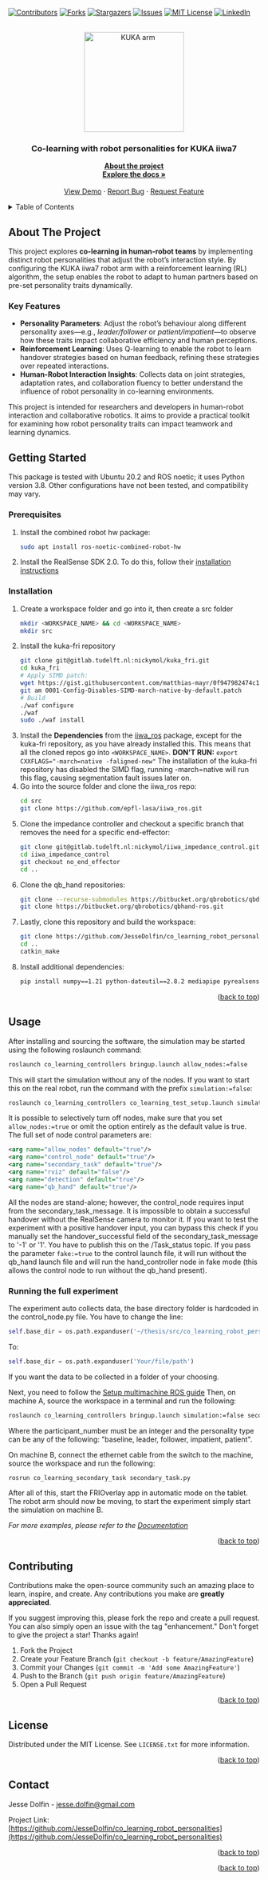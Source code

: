 <!-- Improved compatibility of back to top link: See: https://github.com/othneildrew/Best-README-Template/pull/73 -->
<a name="readme-top"></a>
<!--
*** Thanks for checking out the Best-README-Template. If you have a suggestion
*** that would make this better, please fork the repo and create a pull request
*** or simply open an issue with the tag "enhancement".
*** Don't forget to give the project a star!
*** Thanks again! Now go create something AMAZING! :D
-->

<!-- PROJECT SHIELDS -->
<!--
*** I'm using markdown "reference style" links for readability.
*** Reference links are enclosed in brackets [ ] instead of parentheses ( ).
*** See the bottom of this document for the declaration of the reference variables
*** for contributors-url, forks-url, etc. This is an optional, concise syntax you may use.
*** https://www.markdownguide.org/basic-syntax/#reference-style-links
-->
[![Contributors][contributors-shield]][contributors-url]
[![Forks][forks-shield]][forks-url]
[![Stargazers][stars-shield]][stars-url]
[![Issues][issues-shield]][issues-url]
[![MIT License][license-shield]][license-url]
[![LinkedIn][linkedin-shield]][linkedin-url]

<!-- PROJECT LOGO -->
<br />
<div align="center">
  <img src="https://www.kuka.com/-/media/kuka-corporate/images/products/robots/cta-images/lbr-iiwa.png?rev=-1&w=767&hash=78E7DD844A27074AFD67AEF17C72078A" alt="KUKA arm" width="200"/>

<h3 align="center">Co-learning with robot personalities for KUKA iiwa7</h3>

  <p align="center">
    <a href="https://github.com/JesseDolfin/co_learning_robot_personalities/blob/master/README.md"><strong>About the project</strong></a>
    <br />
    <a href="https://github.com/JesseDolfin/co_learning_robot_personalities/blob/master/documents/Thesis-placeholder.pdf"><strong>Explore the docs »</strong></a>
    <br />
    <br />
    <a href="https://github.com/JesseDolfin/co_learning_robot_personalities">View Demo</a>
    ·
    <a href="https://github.com/JesseDolfin/co_learning_robot_personalities/issues">Report Bug</a>
    ·
    <a href="https://github.com/JesseDolfin/co_learning_robot_personalities/issues">Request Feature</a>
  </p>
</div>

<!-- TABLE OF CONTENTS -->
<details>
  <summary>Table of Contents</summary>
  <ol>
    <li><a href="#about-the-project">About The Project</a></li>
    <li>
      <a href="#getting-started">Getting Started</a>
      <ul>
        <li><a href="#prerequisites">Prerequisites</a></li>
        <li><a href="#installation">Installation</a></li>
      </ul>
    </li>
    <li><a href="#usage">Usage</a></li>
    <li><a href="#contributing">Contributing</a></li>
    <li><a href="#license">License</a></li>
    <li><a href="#contact">Contact</a></li>
  </ol>
</details>

<!-- ABOUT THE PROJECT -->
## About The Project

This project explores **co-learning in human-robot teams** by implementing distinct robot personalities that adjust the robot’s interaction style. By configuring the KUKA iiwa7 robot arm with a reinforcement learning (RL) algorithm, the setup enables the robot to adapt to human partners based on pre-set personality traits dynamically.

### Key Features

- **Personality Parameters**: Adjust the robot’s behaviour along different personality axes—e.g., *leader/follower* or *patient/impatient*—to observe how these traits impact collaborative efficiency and human perceptions.
- **Reinforcement Learning**: Uses Q-learning to enable the robot to learn handover strategies based on human feedback, refining these strategies over repeated interactions.
- **Human-Robot Interaction Insights**: Collects data on joint strategies, adaptation rates, and collaboration fluency to better understand the influence of robot personality in co-learning environments.

This project is intended for researchers and developers in human-robot interaction and collaborative robotics. It aims to provide a practical toolkit for examining how robot personality traits can impact teamwork and learning dynamics.


<!-- GETTING STARTED -->
## Getting Started
This package is tested with Ubuntu 20.2 and ROS noetic; it uses Python version 3.8. Other configurations have not been tested, and compatibility may vary.

### Prerequisites
1. Install the combined robot hw package:
   ```sh
   sudo apt install ros-noetic-combined-robot-hw
   ```
2. Install the RealSense SDK 2.0. To do this, follow their [installation instructions](https://dev.intelrealsense.com/docs/compiling-librealsense-for-linux-ubuntu-guide)


### Installation
1. Create a workspace folder and go into it, then create a src folder
   ```sh
   mkdir <WORKSPACE_NAME> && cd <WORKSPACE_NAME>
   mkdir src
   ```
2. Install the kuka-fri repository
   ```sh
   git clone git@gitlab.tudelft.nl:nickymol/kuka_fri.git
   cd kuka_fri
   # Apply SIMD patch:
   wget https://gist.githubusercontent.com/matthias-mayr/0f947982474c1865aab825bd084e7a92/raw/244f1193bd30051ae625c8f29ed241855a59ee38/0001-Config-Disables-SIMD-march-native-by-default.patch
   git am 0001-Config-Disables-SIMD-march-native-by-default.patch
   # Build
   ./waf configure
   ./waf
   sudo ./waf install
   ```
3. Install the **Dependencies** from the [iiwa_ros](https://github.com/epfl-lasa/iiwa_ros) package, except for the kuka-fri repository, as you have already installed this. This means that all the cloned repos go into ```<WORKSPACE_NAME>```. **DON'T RUN:** ```export CXXFLAGS="-march=native -faligned-new"``` The installation of the kuka-fri repository has disabled the SIMD flag, running -march=native will run this flag, causing segmentation fault issues later on.
4. Go into the source folder and clone the iiwa_ros repo:
   ```sh
   cd src
   git clone https://github.com/epfl-lasa/iiwa_ros.git
   ```
5. Clone the impedance controller and checkout a specific branch that removes the need for a specific end-effector:
   ```sh
   git clone git@gitlab.tudelft.nl:nickymol/iiwa_impedance_control.git
   cd iiwa_impedance_control
   git checkout no_end_effector
   cd ..
   ```
6. Clone the qb_hand repositories:
   ```sh
   git clone --recurse-submodules https://bitbucket.org/qbrobotics/qbdevice-ros.git
   git clone https://bitbucket.org/qbrobotics/qbhand-ros.git
   ```
7. Lastly, clone this repository and build the workspace:
   ```sh
   git clone https://github.com/JesseDolfin/co_learning_robot_personalities.git
   cd ..
   catkin_make
   ```
8. Install additional dependencies:
   ```sh
   pip install numpy==1.21 python-dateutil==2.8.2 mediapipe pyrealsense2 ultralytics gymnasium pygame pyserial
   ```

<p align="right">(<a href="#readme-top">back to top</a>)</p>

<!-- USAGE EXAMPLES -->
## Usage
After installing and sourcing the software, the simulation may be started using the following roslaunch command:
```sh
roslaunch co_learning_controllers bringup.launch allow_nodes:=false
```
This will start the simulation without any of the nodes.
If you want to start this on the real robot, run the command with the prefix `simulation:=false`:
```sh
roslaunch co_learning_controllers co_learning_test_setup.launch simulation:=false
```
It is possible to selectively turn off nodes, make sure that you set ```allow_nodes:=true``` or omit the option entirely as the default value is true. The full set of node control parameters are:
```xml
<arg name="allow_nodes" default="true"/>
<arg name="control_node" default="true"/>
<arg name="secondary_task" default="true"/>
<arg name="rviz" default="false"/>
<arg name="detection" default="true"/>
<arg name="qb_hand" default="true"/>
```
All the nodes are stand-alone; however, the control_node requires input from the secondary_task_message. It is impossible to obtain a successful handover without the RealSense camera to monitor it. If you want to test the experiment with a positive handover input, you can bypass this check if you manually set the handover_successful field of the secondary_task_message to '-1' or '1'. You have to publish this on the /Task_status topic. If you pass the parameter ``fake:=true`` to the control launch file, it will run without the qb_hand launch file and will run the hand_controller node in fake mode (this allows the control node to run without the qb_hand present). 

### Running the full experiment
The experiment auto collects data, the base directory folder is hardcoded in the control_node.py file. You have to change the line:
```py
self.base_dir = os.path.expanduser('~/thesis/src/co_learning_robot_personalities/data_collection')
```
To:
```py
self.base_dir = os.path.expanduser('Your/file/path')
```
If you want the data to be collected in a folder of your choosing.

Next, you need to follow the [Setup multimachine ROS guide](setup_multimachine_ros.md) 
Then, on machine A, source the workspace in a terminal and run the following:
```sh
roslaunch co_learning_controllers bringup.launch simulation:=false secondary_task:=false participant_number:=<x> personality_type:=<y>
```
Where the participant_number must be an integer and the personality type can be any of the following: "baseline, leader, follower, impatient, patient".

On machine B, connect the ethernet cable from the switch to the machine, source the workspace and run the following:
```sh
rosrun co_learning_secondary_task secondary_task.py 
```
After all of this, start the FRIOverlay app in automatic mode on the tablet.  
The robot arm should now be moving, to start the experiment simply start the simulation on machine B.

_For more examples, please refer to the [Documentation](https://github.com/JesseDolfin/co_learning_robot_personalities/blob/master/documents)_

<p align="right">(<a href="#readme-top">back to top</a>)</p>


<!-- CONTRIBUTING -->
## Contributing
Contributions make the open-source community such an amazing place to learn, inspire, and create. Any contributions you make are **greatly appreciated**.

If you suggest improving this, please fork the repo and create a pull request. You can also simply open an issue with the tag "enhancement."
Don't forget to give the project a star! Thanks again!

1. Fork the Project
2. Create your Feature Branch (`git checkout -b feature/AmazingFeature`)
3. Commit your Changes (`git commit -m 'Add some AmazingFeature'`)
4. Push to the Branch (`git push origin feature/AmazingFeature`)
5. Open a Pull Request

<p align="right">(<a href="#readme-top">back to top</a>)</p>



<!-- LICENSE -->
## License
Distributed under the MIT License. See `LICENSE.txt` for more information.

<p align="right">(<a href="#readme-top">back to top</a>)</p>



<!-- CONTACT -->
## Contact
Jesse Dolfin - jesse.dolfin@gmail.com

Project Link: [https://github.com/JesseDolfin/co_learning_robot_personalities](https://github.com/JesseDolfin/co_learning_robot_personalities)

<p align="right">(<a href="#readme-top">back to top</a>)</p>

<p align="right">(<a href="#readme-top">back to top</a>)</p>



<!-- MARKDOWN LINKS & IMAGES -->
<!-- https://www.markdownguide.org/basic-syntax/#reference-style-links -->
[contributors-shield]: https://img.shields.io/github/contributors/JesseDolfin/co_learning_robot_personalities.svg?style=for-the-badge
[contributors-url]: https://github.com/JesseDolfin/co_learning_robot_personalities/graphs/contributors
[forks-shield]: https://img.shields.io/github/forks/JesseDolfin/co_learning_robot_personalities.svg?style=for-the-badge
[forks-url]: https://github.com/JesseDolfin/co_learning_robot_personalities/network/members
[stars-shield]: https://img.shields.io/github/stars/JesseDolfin/co_learning_robot_personalities.svg?style=for-the-badge
[stars-url]: https://github.com/JesseDolfin/co_learning_robot_personalities/stargazers
[issues-shield]: https://img.shields.io/github/issues/JesseDolfin/co_learning_robot_personalities.svg?style=for-the-badge
[issues-url]: https://github.com/JesseDolfin/co_learning_robot_personalities/issues
[license-shield]: https://img.shields.io/github/license/JesseDolfin/co_learning_robot_personalities.svg?style=for-the-badge
[license-url]: https://github.com/JesseDolfin/co_learning_robot_personalities/blob/master/LICENSE.txt
[linkedin-shield]: https://img.shields.io/badge/-LinkedIn-black.svg?style=for-the-badge&logo=linkedin&colorB=555
[linkedin-url]: https://linkedin.com/in/Jesse-Dolfin
[product-screenshot]: https://preview.free3d.com/img/2015/06/2205987029685109856/qyz27g5f.jpg
[Python.py]: https://upload.wikimedia.org/wikipedia/commons/thumb/c/c3/Python-logo-notext.svg/1869px-Python-logo-notext.svg.png
[Python-url]: https://www.python.org/


